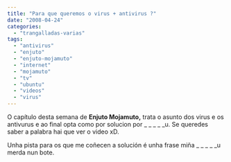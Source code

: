 ```yaml
---
title: "Para que queremos o virus + antivirus ?"
date: "2008-04-24"
categories: 
  - "trangalladas-varias"
tags: 
  - "antivirus"
  - "enjuto"
  - "enjuto-mojamuto"
  - "internet"
  - "mojamuto"
  - "tv"
  - "ubuntu"
  - "videos"
  - "virus"
---
```


O capítulo desta semana de **Enjuto Mojamuto,** trata o asunto dos virus e os antivurus e ao final opta como por solucion por \_ \_ \_ \_ \_u. Se queredes saber a palabra hai que ver o video xD.

Unha pista para os que me coñecen a solución é unha frase miña \_ \_ \_ \_ \_u merda nun bote.
